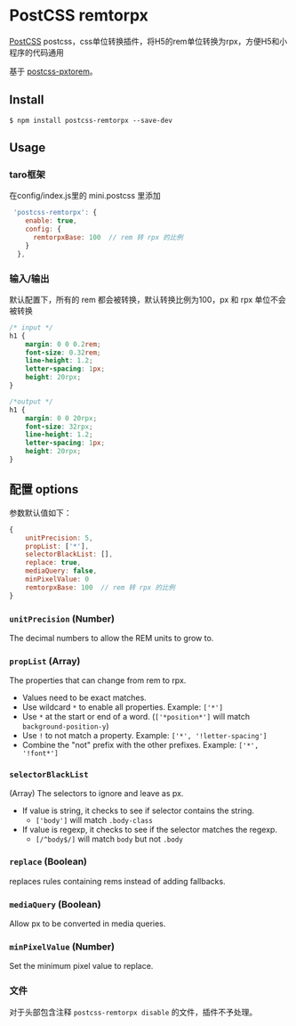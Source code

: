 # PostCSS remtorpx 

[PostCSS](https://github.com/zDaoYang/postcss-remtorpx) postcss，css单位转换插件，将H5的rem单位转换为rpx，方便H5和小程序的代码通用

基于 [postcss-pxtorem](https://github.com/cuth/postcss-pxtorem)。

## Install

```shell
$ npm install postcss-remtorpx --save-dev
```


## Usage

### taro框架

在config/index.js里的 mini.postcss 里添加 
```js
 'postcss-remtorpx': {
    enable: true,
    config: {
      remtorpxBase: 100  // rem 转 rpx 的比例
    }
  },
```


### 输入/输出

默认配置下，所有的 rem 都会被转换，默认转换比例为100，px 和 rpx 单位不会被转换

```css
/* input */
h1 {
    margin: 0 0 0.2rem;
    font-size: 0.32rem;
    line-height: 1.2;
    letter-spacing: 1px;
    height: 20rpx;
}

/*output */
h1 {
    margin: 0 0 20rpx;
    font-size: 32rpx;
    line-height: 1.2;
    letter-spacing: 1px;
    height: 20rpx;
}


```

## 配置 **options** 
参数默认值如下：

```js
{
    unitPrecision: 5,
    propList: ['*'],
    selectorBlackList: [],
    replace: true,
    mediaQuery: false,
    minPixelValue: 0
    remtorpxBase: 100  // rem 转 rpx 的比例
}
```

### `unitPrecision` (Number) 
The decimal numbers to allow the REM units to grow to.

### `propList` (Array) 
The properties that can change from rem to rpx.

- Values need to be exact matches.
- Use wildcard `*` to enable all properties. Example: `['*']`
- Use `*` at the start or end of a word. (`['*position*']` will match `background-position-y`)
- Use `!` to not match a property. Example: `['*', '!letter-spacing']`
- Combine the "not" prefix with the other prefixes. Example: `['*', '!font*']`
 
### `selectorBlackList`
(Array) The selectors to ignore and leave as px.
- If value is string, it checks to see if selector contains the string.
  - `['body']` will match `.body-class`
- If value is regexp, it checks to see if the selector matches the regexp.
  - `[/^body$/]` will match `body` but not `.body`

### `replace` (Boolean) 
replaces rules containing rems instead of adding fallbacks.

### `mediaQuery` (Boolean) 
Allow px to be converted in media queries.

### `minPixelValue` (Number) 
Set the minimum pixel value to replace.


### 文件
对于头部包含注释 `postcss-remtorpx disable` 的文件，插件不予处理。

